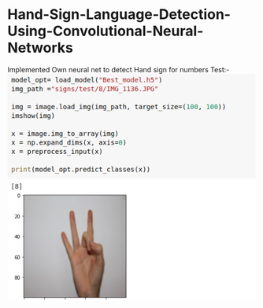 # Hand-Sign-Language-Detection-Using-Convolutional-Neural-Networks
Implemented Own neural net to detect Hand sign for numbers
Test:-  ![Data](2.png)

